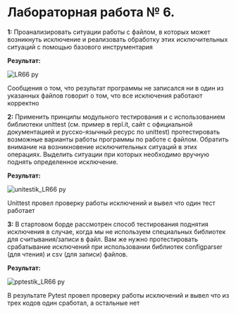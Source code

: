 # Лабораторная работа № 6.
**1:**  Проанализировать ситуации работы с файлом, в которых может возникнуть исключение и реализовать обработку этих исключительных ситуаций с помощью базового инструментария

**Результат:**

![LR66 py](https://github.com/user-attachments/assets/05a2db9b-9fd0-4426-aad5-62d146b43b78)


Сообщения о том, что результат программы не записался ни в один из указанных файлов говорит о том, что все исключения работают корректно



**2:**  Применить принципы модульного тестирования и с использованием библиотеки unittest (см. пример в repl.it, сайт с официальной документацией и русско-язычный ресурс по unittest) протестировать возможные варианты работы программы по работе с файлом. Обратить внимание на возникновение исключительных ситуаций в этих операциях. Выделить ситуации при которых необходимо вручную поднять определенное исключение. 

**Результат:**

![unitestik_LR66 py](https://github.com/user-attachments/assets/6b0ca7ba-169c-4bcf-832a-094d0df7ef4c)


Unittest провел проверку работы исключений и вывел что один тест работает


**3:**  В стартовом борде рассмотрен способ тестирования поднятия исключения в случае, когда мы не используем специальных библиотек для считывания/записи в файл. Вам же нужно протестировать срабатывание исключений при использовании библиотек configparser (для чтения) и csv (для записи) файлов. 

**Результат:**

![pptestik_LR66 py](https://github.com/user-attachments/assets/d95890d6-a5a1-4688-9f8c-672b1e3157cb)


В результате Pytest провел проверку работы исключений и вывел что из трех кодов один сработал, а остальные нет
